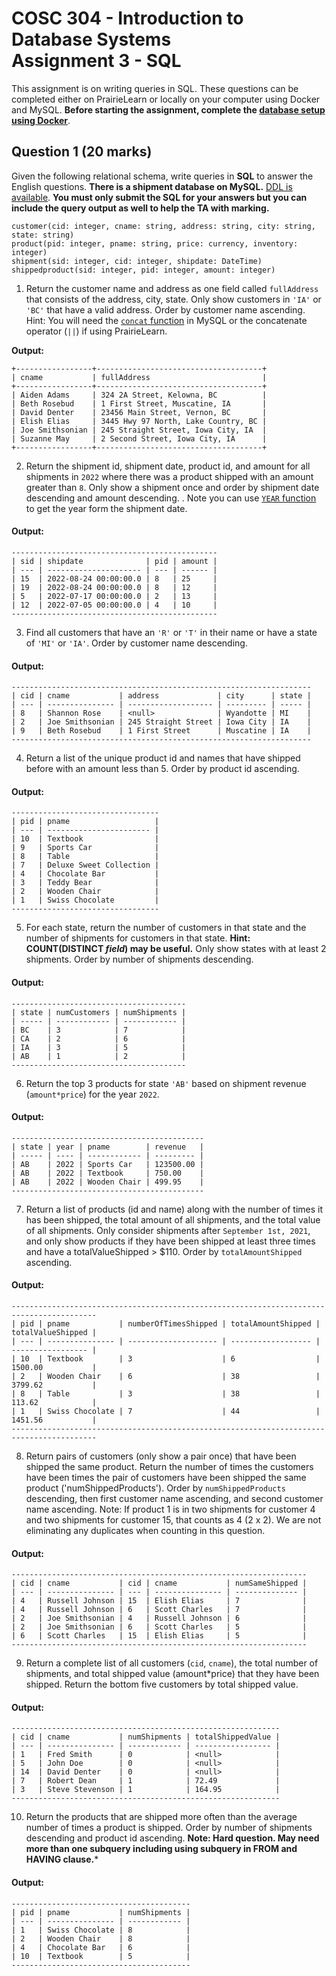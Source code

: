 # COSC 304 - Introduction to Database Systems<br>Assignment 3 - SQL

This assignment is on writing queries in SQL. These questions can be completed either on PrairieLearn or locally on your computer using Docker and MySQL. **Before starting the assignment, complete the [database setup using Docker](../setup)**.

## Question 1 (20 marks)

Given the following relational schema, write queries in **SQL** to answer the English questions. **There is a shipment database on MySQL.** [DDL is available](../ddl/ShipmentMySQL.sql). **You must only submit the SQL for your answers but you can include the query output as well to help the TA with marking.**

```
customer(cid: integer, cname: string, address: string, city: string, state: string)
product(pid: integer, pname: string, price: currency, inventory: integer)
shipment(sid: integer, cid: integer, shipdate: DateTime)
shippedproduct(sid: integer, pid: integer, amount: integer)
```

1. Return the customer name and address as one field called `fullAddress` that consists of the address, city, state. Only show customers in `'IA'` or `'BC'` that have a valid address. Order by customer name ascending. Hint: You will need the [`concat` function](https://dev.mysql.com/doc/refman/8.4/en/string-functions.html#function_concat) in MySQL or the concatenate operator (`||`) if using PrairieLearn.

**Output:**
```
+-----------------+-------------------------------------+
| cname           | fullAddress                         |
+-----------------+-------------------------------------+
| Aiden Adams     | 324 2A Street, Kelowna, BC          |
| Beth Rosebud    | 1 First Street, Muscatine, IA       |
| David Denter    | 23456 Main Street, Vernon, BC       |
| Elish Elias     | 3445 Hwy 97 North, Lake Country, BC |
| Joe Smithsonian | 245 Straight Street, Iowa City, IA  |
| Suzanne May     | 2 Second Street, Iowa City, IA      |
+-----------------+-------------------------------------+
```

2. Return the shipment id, shipment date, product id, and amount for all shipments in `2022` where there was a product shipped with an amount greater than `8`. Only show a shipment once and order by shipment date descending and amount descending. . Note you can use [`YEAR` function](https://dev.mysql.com/doc/refman/8.0/en/date-and-time-functions.html#function_year) to get the year form the shipment date.

#### Output:
```
----------------------------------------------
| sid | shipdate              | pid | amount |
| --- | --------------------- | --- | ------ |
| 15  | 2022-08-24 00:00:00.0 | 8   | 25     |
| 19  | 2022-08-24 00:00:00.0 | 8   | 12     |
| 5   | 2022-07-17 00:00:00.0 | 2   | 13     |
| 12  | 2022-07-05 00:00:00.0 | 4   | 10     |
----------------------------------------------
```

3. Find all customers that have an `'R'` or `'T'` in their name or have a state of `'MI'` or `'IA'`. Order by customer name descending. 

#### Output:
```
-------------------------------------------------------------------
| cid | cname           | address             | city      | state |
| --- | --------------- | ------------------- | --------- | ----- |
| 8   | Shannon Rose    | <null>              | Wyandotte | MI    |
| 2   | Joe Smithsonian | 245 Straight Street | Iowa City | IA    |
| 9   | Beth Rosebud    | 1 First Street      | Muscatine | IA    |
-------------------------------------------------------------------
```

4. Return a list of the unique product id and names that have shipped before with an amount less than 5. Order by product id ascending.

#### Output:
```
---------------------------------
| pid | pname                   |
| --- | ----------------------- |
| 10  | Textbook                |
| 9   | Sports Car              |
| 8   | Table                   |
| 7   | Deluxe Sweet Collection |
| 4   | Chocolate Bar           |
| 3   | Teddy Bear              |
| 2   | Wooden Chair            |
| 1   | Swiss Chocolate         |
---------------------------------
```

5. For each state, return the number of customers in that state and the number of shipments for customers in that state. **Hint: COUNT(DISTINCT *field*) may be useful.** Only show states with at least 2 shipments. Order by number of shipments descending.

#### Output:
```
---------------------------------------
| state | numCustomers | numShipments |
| ----- | ------------ | ------------ |
| BC    | 3            | 7            |
| CA    | 2            | 6            |
| IA    | 3            | 5            |
| AB    | 1            | 2            |
---------------------------------------
```

6. Return the top 3 products for state `'AB'` based on shipment revenue (`amount*price`) for the year `2022`. 

#### Output:
```
-------------------------------------------
| state | year | pname        | revenue   |
| ----- | ---- | ------------ | --------- |
| AB    | 2022 | Sports Car   | 123500.00 |
| AB    | 2022 | Textbook     | 750.00    |
| AB    | 2022 | Wooden Chair | 499.95    |
-------------------------------------------
```

7. Return a list of products (id and name) along with the number of times it has been shipped, the total amount of all shipments, and the total value of all shipments. Only consider shipments after `September 1st, 2021`, and only show products if they have been shipped at least three times and have a totalValueShipped > $110. Order by `totalAmountShipped` ascending.

#### Output:
```
-----------------------------------------------------------------------------------------
| pid | pname           | numberOfTimesShipped | totalAmountShipped | totalValueShipped |
| --- | --------------- | -------------------- | ------------------ | ----------------- |
| 10  | Textbook        | 3                    | 6                  | 1500.00           |
| 2   | Wooden Chair    | 6                    | 38                 | 3799.62           |
| 8   | Table           | 3                    | 38                 | 113.62            |
| 1   | Swiss Chocolate | 7                    | 44                 | 1451.56           |
-----------------------------------------------------------------------------------------
```

8. Return pairs of customers (only show a pair once) that have been shipped the same product. Return the number of times the customers have been times the pair of customers have been shipped the same product ('numShippedProducts'). Order by `numShippedProducts` descending, then first customer name ascending, and second customer name ascending. Note: If product 1 is in two shipments for customer 4 and two shipments for customer 15, that counts as 4 (2 x 2). We are not eliminating any duplicates when counting in this question.

#### Output:
```
------------------------------------------------------------------
| cid | cname           | cid | cname           | numSameShipped |
| --- | --------------- | --- | --------------- | -------------- |
| 4   | Russell Johnson | 15  | Elish Elias     | 7              |
| 4   | Russell Johnson | 6   | Scott Charles   | 7              |
| 2   | Joe Smithsonian | 4   | Russell Johnson | 6              |
| 2   | Joe Smithsonian | 6   | Scott Charles   | 5              |
| 6   | Scott Charles   | 15  | Elish Elias     | 5              |
------------------------------------------------------------------
```

9. Return a complete list of all customers (`cid`, `cname`), the total number of shipments, and total shipped value (amount*price) that they have been shipped. Return the bottom five customers by total shipped value.

#### Output:
```
------------------------------------------------------------
| cid | cname           | numShipments | totalShippedValue |
| --- | --------------- | ------------ | ----------------- |
| 1   | Fred Smith      | 0            | <null>            |
| 5   | John Doe        | 0            | <null>            |
| 14  | David Denter    | 0            | <null>            |
| 7   | Robert Dean     | 1            | 72.49             |
| 3   | Steve Stevenson | 1            | 164.95            |
------------------------------------------------------------
```

10. Return the products that are shipped more often than the average number of times a product is shipped. Order by number of shipments descending and product id ascending. **Note: Hard question. May need more than one subquery including using subquery in FROM and HAVING clause.***

#### Output:
```
----------------------------------------
| pid | pname           | numShipments |
| --- | --------------- | ------------ |
| 1   | Swiss Chocolate | 8            |
| 2   | Wooden Chair    | 8            |
| 4   | Chocolate Bar   | 6            |
| 10  | Textbook        | 5            |
----------------------------------------
```


